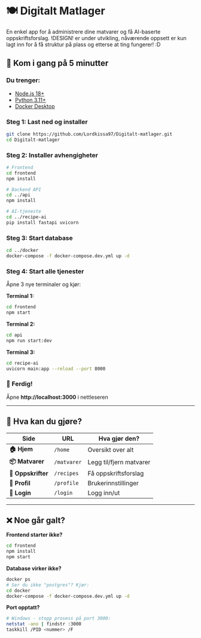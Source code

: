 # 🍽️ Digitalt Matlager

En enkel app for å administrere dine matvarer og få AI-baserte oppskriftsforslag.
!DESIGN! er under utvikling, nåværende oppsett er kun lagt inn for å få struktur på plass og etterse at ting fungerer! :D

## 🚀 Kom i gang på 5 minutter

### Du trenger:
- [Node.js 18+](https://nodejs.org/) 
- [Python 3.11+](https://www.python.org/downloads/)
- [Docker Desktop](https://www.docker.com/products/docker-desktop/) 

### Steg 1: Last ned og installer
```bash
git clone https://github.com/Lordkissa97/Digitalt-matlager.git
cd Digitalt-matlager
```

### Steg 2: Installer avhengigheter
```bash
# Frontend
cd frontend
npm install

# Backend API
cd ../api
npm install

# AI-tjeneste
cd ../recipe-ai
pip install fastapi uvicorn
```

### Steg 3: Start database
```bash
cd ../docker
docker-compose -f docker-compose.dev.yml up -d
```

### Steg 4: Start alle tjenester
Åpne 3 nye terminaler og kjør:

**Terminal 1:**
```bash
cd frontend
npm start
```

**Terminal 2:**
```bash
cd api
npm run start:dev
```

**Terminal 3:**
```bash
cd recipe-ai
uvicorn main:app --reload --port 8000
```

### 🎉 Ferdig!
Åpne **http://localhost:3000** i nettleseren

---

## 📱 Hva kan du gjøre?

| Side | URL | Hva gjør den? |
|------|-----|---------------|
| **🏠 Hjem** | `/home` | Oversikt over alt |
| **📦 Matvarer** | `/matvarer` | Legg til/fjern matvarer |
| **🧾 Oppskrifter** | `/recipes` | Få oppskriftsforslag |
| **👤 Profil** | `/profile` | Brukerinnstillinger |
| **🚪 Login** | `/login` | Logg inn/ut |

---

## ❌ Noe går galt?

**Frontend starter ikke?**
```bash
cd frontend
npm install
npm start
```

**Database virker ikke?**
```bash
docker ps
# Ser du ikke "postgres"? Kjør:
cd docker
docker-compose -f docker-compose.dev.yml up -d
```

**Port opptatt?**
```bash
# Windows - stopp prosess på port 3000:
netstat -ano | findstr :3000
taskkill /PID <nummer> /F
```
